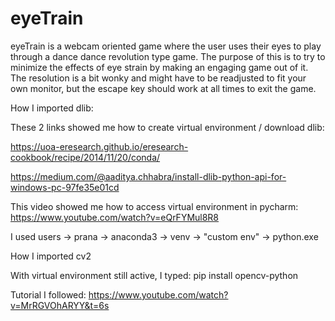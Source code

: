 # eyeTrain
eyeTrain is a webcam oriented game where the user uses their eyes to play through a dance dance revolution type game. The purpose of this is to try to minimize the effects of eye strain by making an engaging game out of it. The resolution is a bit wonky and might have to be readjusted to fit your own monitor, but the escape key should work at all times to exit the game. 

How I imported dlib:

These 2 links showed me how to create virtual environment / download dlib:

https://uoa-eresearch.github.io/eresearch-cookbook/recipe/2014/11/20/conda/

https://medium.com/@aaditya.chhabra/install-dlib-python-api-for-windows-pc-97fe35e01cd

This video showed me how to access virtual environment in pycharm: https://www.youtube.com/watch?v=eQrFYMul8R8

I used users -> prana -> anaconda3 -> venv -> "custom env" -> python.exe

How I imported cv2

With virtual environment still active, I typed:
pip install opencv-python

Tutorial I followed: https://www.youtube.com/watch?v=MrRGVOhARYY&t=6s
